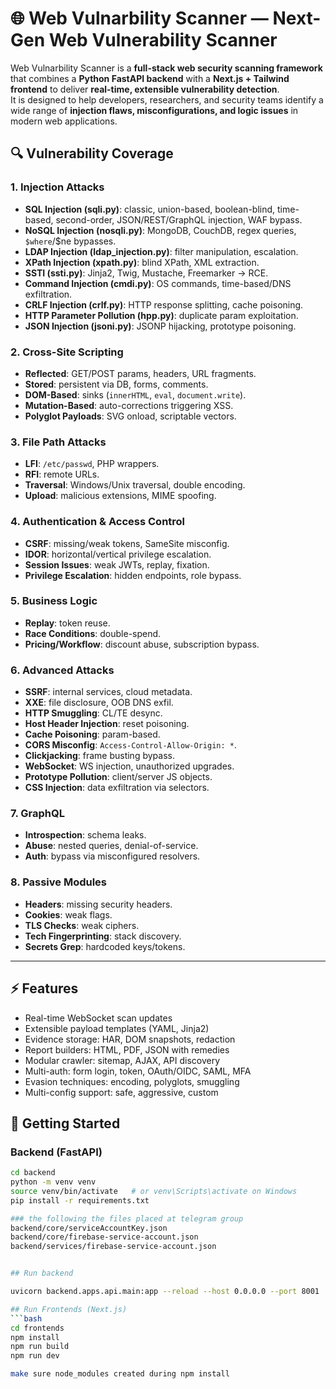 # 🌐 Web Vulnarbility Scanner — Next-Gen Web Vulnerability Scanner  


Web Vulnarbility Scanner is a **full-stack web security scanning framework** that combines a **Python FastAPI backend** with a **Next.js + Tailwind frontend** to deliver **real-time, extensible vulnerability detection**.  
It is designed to help developers, researchers, and security teams identify a wide range of **injection flaws, misconfigurations, and logic issues** in modern web applications.  

## 🔍 Vulnerability Coverage  

### 1. Injection Attacks  
- **SQL Injection (sqli.py)**: classic, union-based, boolean-blind, time-based, second-order, JSON/REST/GraphQL injection, WAF bypass.  
- **NoSQL Injection (nosqli.py)**: MongoDB, CouchDB, regex queries, `$where`/$ne bypasses.  
- **LDAP Injection (ldap_injection.py)**: filter manipulation, escalation.  
- **XPath Injection (xpath.py)**: blind XPath, XML extraction.  
- **SSTI (ssti.py)**: Jinja2, Twig, Mustache, Freemarker → RCE.  
- **Command Injection (cmdi.py)**: OS commands, time-based/DNS exfiltration.  
- **CRLF Injection (crlf.py)**: HTTP response splitting, cache poisoning.  
- **HTTP Parameter Pollution (hpp.py)**: duplicate param exploitation.  
- **JSON Injection (jsoni.py)**: JSONP hijacking, prototype poisoning.  

### 2. Cross-Site Scripting  
- **Reflected**: GET/POST params, headers, URL fragments.  
- **Stored**: persistent via DB, forms, comments.  
- **DOM-Based**: sinks (`innerHTML`, `eval`, `document.write`).  
- **Mutation-Based**: auto-corrections triggering XSS.  
- **Polyglot Payloads**: SVG onload, scriptable vectors.  

### 3. File Path Attacks  
- **LFI**: `/etc/passwd`, PHP wrappers.  
- **RFI**: remote URLs.  
- **Traversal**: Windows/Unix traversal, double encoding.  
- **Upload**: malicious extensions, MIME spoofing.  

### 4. Authentication & Access Control  
- **CSRF**: missing/weak tokens, SameSite misconfig.  
- **IDOR**: horizontal/vertical privilege escalation.  
- **Session Issues**: weak JWTs, replay, fixation.  
- **Privilege Escalation**: hidden endpoints, role bypass.  

### 5. Business Logic  
- **Replay**: token reuse.  
- **Race Conditions**: double-spend.  
- **Pricing/Workflow**: discount abuse, subscription bypass.  

### 6. Advanced Attacks  
- **SSRF**: internal services, cloud metadata.  
- **XXE**: file disclosure, OOB DNS exfil.  
- **HTTP Smuggling**: CL/TE desync.  
- **Host Header Injection**: reset poisoning.  
- **Cache Poisoning**: param-based.  
- **CORS Misconfig**: `Access-Control-Allow-Origin: *`.  
- **Clickjacking**: frame busting bypass.  
- **WebSocket**: WS injection, unauthorized upgrades.  
- **Prototype Pollution**: client/server JS objects.  
- **CSS Injection**: data exfiltration via selectors.  

### 7. GraphQL  
- **Introspection**: schema leaks.  
- **Abuse**: nested queries, denial-of-service.  
- **Auth**: bypass via misconfigured resolvers.  

### 8. Passive Modules  
- **Headers**: missing security headers.  
- **Cookies**: weak flags.  
- **TLS Checks**: weak ciphers.  
- **Tech Fingerprinting**: stack discovery.  
- **Secrets Grep**: hardcoded keys/tokens.  

---

## ⚡ Features  

- Real-time WebSocket scan updates  
- Extensible payload templates (YAML, Jinja2)  
- Evidence storage: HAR, DOM snapshots, redaction  
- Report builders: HTML, PDF, JSON with remedies  
- Modular crawler: sitemap, AJAX, API discovery  
- Multi-auth: form login, token, OAuth/OIDC, SAML, MFA  
- Evasion techniques: encoding, polyglots, smuggling  
- Multi-config support: safe, aggressive, custom  

## 🚀 Getting Started  

### Backend (FastAPI)  
```bash
cd backend
python -m venv venv
source venv/bin/activate   # or venv\Scripts\activate on Windows
pip install -r requirements.txt

### the following the files placed at telegram group
backend/core/serviceAccountKey.json
backend/core/firebase-service-account.json
backend/services/firebase-service-account.json


## Run backend

uvicorn backend.apps.api.main:app --reload --host 0.0.0.0 --port 8001

## Run Frontends (Next.js)
```bash
cd frontends
npm install
npm run build
npm run dev

make sure node_modules created during npm install 
